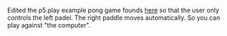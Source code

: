 
Edited the p5.play example pong game founds [here](http://p5play.molleindustria.org/examples/index.html?fileName=pong.js) so that the user only controls the left padel. The right paddle moves automatically. So you can play against "the computer". 
